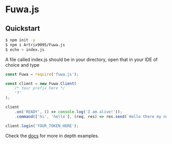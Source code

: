 # Fuwa.js

## Quickstart

```bash
$ npm init -y
$ npm i Artrix9095/Fuwa.js
$ echo > index.js
```
A file called index.js should be in your directory, open that in your IDE of choice and type
```js
const Fuwa = require('fuwa.js');

const client = new Fuwa.Client(
    /* Your prefix here */
    '?'
);

client
    .on('READY', () => console.log('I am alive!'));
    .command(['hi', 'hello'], (req, res) => res.send(`Hello there my name is ${client.bot.username}!`));

client.login('YOUR_TOKEN_HERE');
```
Check the [docs](https://artrix9095.github.io/Fuwa.js) for more in depth examples.